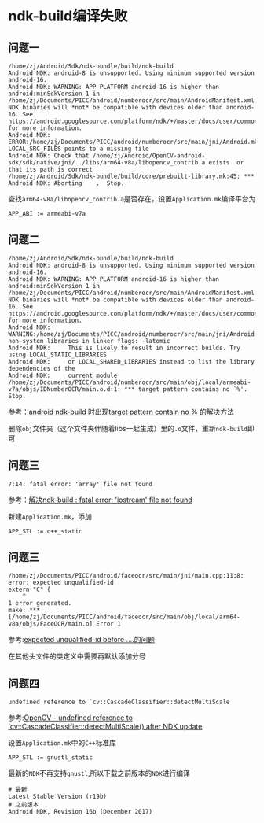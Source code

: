 
# ndk-build编译失败

## 问题一

    /home/zj/Android/Sdk/ndk-bundle/build/ndk-build
    Android NDK: android-8 is unsupported. Using minimum supported version android-16.    
    Android NDK: WARNING: APP_PLATFORM android-16 is higher than android:minSdkVersion 1 in /home/zj/Documents/PICC/android/numberocr/src/main/AndroidManifest.xml. NDK binaries will *not* be compatible with devices older than android-16. See https://android.googlesource.com/platform/ndk/+/master/docs/user/common_problems.md for more information.    
    Android NDK: ERROR:/home/zj/Documents/PICC/android/numberocr/src/main/jni/Android.mk:opencv_contrib: LOCAL_SRC_FILES points to a missing file    
    Android NDK: Check that /home/zj/Android/OpenCV-android-sdk/sdk/native/jni/../libs/arm64-v8a/libopencv_contrib.a exists  or that its path is correct   
    /home/zj/Android/Sdk/ndk-bundle/build/core/prebuilt-library.mk:45: *** Android NDK: Aborting    .  Stop.

查找`arm64-v8a/libopencv_contrib.a`是否存在，设置`Application.mk`编译平台为

    APP_ABI := armeabi-v7a

## 问题二

    /home/zj/Android/Sdk/ndk-bundle/build/ndk-build
    Android NDK: android-8 is unsupported. Using minimum supported version android-16.    
    Android NDK: WARNING: APP_PLATFORM android-16 is higher than android:minSdkVersion 1 in /home/zj/Documents/PICC/android/numberocr/src/main/AndroidManifest.xml. NDK binaries will *not* be compatible with devices older than android-16. See https://android.googlesource.com/platform/ndk/+/master/docs/user/common_problems.md for more information.    
    Android NDK: WARNING:/home/zj/Documents/PICC/android/numberocr/src/main/jni/Android.mk:IDNumberOCR: non-system libraries in linker flags: -latomic    
    Android NDK:     This is likely to result in incorrect builds. Try using LOCAL_STATIC_LIBRARIES    
    Android NDK:     or LOCAL_SHARED_LIBRARIES instead to list the library dependencies of the    
    Android NDK:     current module    
    /home/zj/Documents/PICC/android/numberocr/src/main/obj/local/armeabi-v7a/objs/IDNumberOCR/main.o.d:1: *** target pattern contains no `%'.  Stop.

参考：[android ndk-build 时出现target pattern contain no % 的解决方法](https://blog.csdn.net/onerain88/article/details/6969235)

删除`obj`文件夹（这个文件夹伴随着libs一起生成）里的`.o`文件，重新`ndk-build`即可

## 问题三

    7:14: fatal error: 'array' file not found

参考：[解决ndk-build : fatal error: 'iostream' file not found](https://blog.csdn.net/liangtianmeng/article/details/83511480)

新建`Application.mk`，添加

    APP_STL := c++_static

## 问题三

    /home/zj/Documents/PICC/android/faceocr/src/main/jni/main.cpp:11:8: error: expected unqualified-id
    extern "C" {
        ^
    1 error generated.
    make: *** [/home/zj/Documents/PICC/android/faceocr/src/main/obj/local/arm64-v8a/objs/FaceOCR/main.o] Error 1

参考:[expected unqualified-id before ....的问题](https://blog.csdn.net/wytbno/article/details/45182423)

在其他头文件的类定义中需要再默认添加分号

## 问题四

    undefined reference to `cv::CascadeClassifier::detectMultiScale

参考:[OpenCV - undefined reference to 'cv::CascadeClassifier::detectMultiScale() after NDK update](https://stackoverflow.com/questions/50315422/opencv-undefined-reference-to-cvcascadeclassifierdetectmultiscale-after)

设置`Application.mk`中的`C++`标准库

    APP_STL := gnustl_static

最新的`NDK`不再支持`gnustl`,所以下载之前版本的`NDK`进行编译

    # 最新
    Latest Stable Version (r19b)
    # 之前版本
    Android NDK, Revision 16b (December 2017)